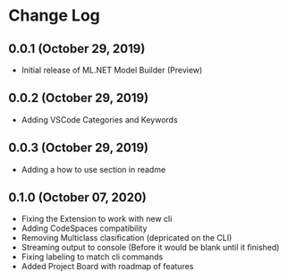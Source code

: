 # Change Log

## 0.0.1 (October 29, 2019)
* Initial release of ML.NET Model Builder (Preview)

## 0.0.2 (October 29, 2019)
* Adding VSCode Categories and Keywords
## 0.0.3 (October 29, 2019)
* Adding a how to use section in readme

## 0.1.0 (October 07, 2020)
* Fixing the Extension to work with new cli
* Adding CodeSpaces compatibility
* Removing Multiclass clasification (depricated on the CLI)
* Streaming output to console (Before it would be blank until it finished)
* Fixing labeling to match cli commands
* Added Project Board with roadmap of features
